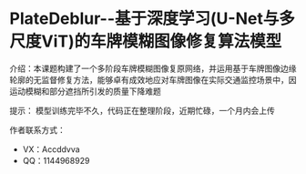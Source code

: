 # PlateDeblur--基于深度学习(U-Net与多尺度ViT)的车牌模糊图像修复算法模型


介绍：本课题构建了一个多阶段车牌模糊图像复原网络，并运用基于车牌图像边缘轮廓的无监督修复方法，能够卓有成效地应对车牌图像在实际交通监控场景中，因运动模糊和部分遮挡所引发的质量下降难题

提示：
模型训练完毕不久，代码正在整理阶段，近期忙碌，一个月内会上传

作者联系方式：
- VX：Accddvva
- QQ：1144968929
